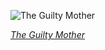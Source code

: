 
![The Guilty Mother](https://upload.wikimedia.org/wikipedia/commons/thumb/8/89/%C3%89mile_Bayard_-_Beaumarchais_-_B%C3%A9g%C3%A9arss_in_La_m%C3%A8re_coupable%2C_1876.jpg/450px-%C3%89mile_Bayard_-_Beaumarchais_-_B%C3%A9g%C3%A9arss_in_La_m%C3%A8re_coupable%2C_1876.jpg)

*[The Guilty Mother](https://wikipedia.org/wiki/File:%C3%89mile_Bayard_-_Beaumarchais_-_B%C3%A9g%C3%A9arss_in_La_m%C3%A8re_coupable,_1876.jpg)*
